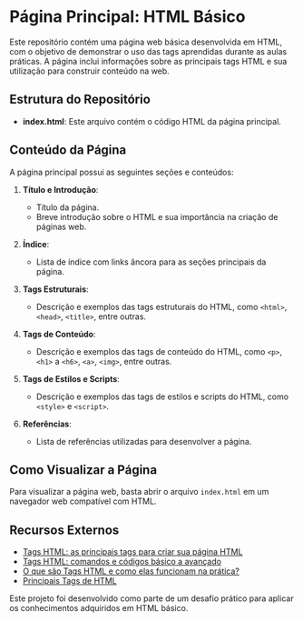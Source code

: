 # Página Principal: HTML Básico

Este repositório contém uma página web básica desenvolvida em HTML, com o objetivo de demonstrar o uso das tags aprendidas durante as aulas práticas. A página inclui informações sobre as principais tags HTML e sua utilização para construir conteúdo na web.

## Estrutura do Repositório

- **index.html**: Este arquivo contém o código HTML da página principal.

## Conteúdo da Página

A página principal possui as seguintes seções e conteúdos:

1. **Título e Introdução**:
   - Título da página.
   - Breve introdução sobre o HTML e sua importância na criação de páginas web.

2. **Índice**:
   - Lista de índice com links âncora para as seções principais da página.

3. **Tags Estruturais**:
   - Descrição e exemplos das tags estruturais do HTML, como `<html>`, `<head>`, `<title>`, entre outras.

4. **Tags de Conteúdo**:
   - Descrição e exemplos das tags de conteúdo do HTML, como `<p>`, `<h1>` a `<h6>`, `<a>`, `<img>`, entre outras.

5. **Tags de Estilos e Scripts**:
   - Descrição e exemplos das tags de estilos e scripts do HTML, como `<style>` e `<script>`.

6. **Referências**:
   - Lista de referências utilizadas para desenvolver a página.

## Como Visualizar a Página

Para visualizar a página web, basta abrir o arquivo `index.html` em um navegador web compatível com HTML.

## Recursos Externos

- [Tags HTML: as principais tags para criar sua página HTML](https://www.homehost.com.br/blog/tutoriais/tags-html/)
- [Tags HTML: comandos e códigos básico a avançado](https://horadecodar.com.br/tags-html/)
- [O que são Tags HTML e como elas funcionam na prática?](https://blog.xpeducacao.com.br/tags-html/)
- [Principais Tags de HTML](https://www.codigofonte.com.br/artigos/principais-tags-de-html)

Este projeto foi desenvolvido como parte de um desafio prático para aplicar os conhecimentos adquiridos em HTML básico.